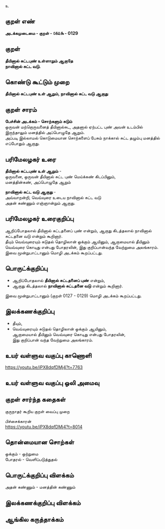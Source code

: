 உ

## குறள் எண் 

**அடக்கமுடைமை - குறள் - ௦௧௨௯ - 0129**  

## குறள் 

**தீயினால் சுட்டபுண் உள்ளாறும் ஆறாதே  
நாவினால் சுட்ட வடு.** 

## கொண்டு கூட்டும் முறை

**தீயினால் சுட்டபுண் உள் ஆறும், நாவினால் சுட்ட வடு ஆறாது**   

## குறள் சாரம் 

**பேச்சின் அடக்கம் - சொற்களும் சுடும்**  
ஒருவன் மற்றொருவனைத் தீயினால்சுட, அதனால் ஏற்பட்ட புண் அவன் உடம்பில் இருந்தாலும் மனத்தில் அப்பொழுதே ஆறும்.  
அப்படி இல்லாமல் கொடுமையான சொற்களைப் பேசும் நாக்கால் சுட்ட தழும்பு மனத்தில் எப்போதும் ஆறாது.   

## பரிமேலழகர் உரை

**தீயினால் சுட்டபுண் உள் ஆறும்** -  
ஒருவனை, ஒருவன் தீயினால் சுட்ட புண் மெய்க்கண் கிடப்பினும்,  
மனத்தின்கண், அப்பொழுதே ஆறும்  

**நாவினால் சுட்ட வடு ஆறாது** -  
அவ்வாறன்றி, வெவ்வுரை உடைய நாவினால் சுட்ட வடு  
அதன் கண்ணும் எஞ்ஞான்றும் ஆறாது.  

## பரிமேலழகர் உரைகுறிப்பு   

ஆறிப்போதலால் தீயினால் சுட்டதனைப் புண் என்றும், ஆறாது கிடத்தலால் நாவினால் சுட்டதனை வடு என்றும் கூறினார்.  
தீயும் வெவ்வுரையும் சுடுதல் தொழிலான் ஒக்கும் ஆயினும், ஆறாமையால் தீயினும் வெவ்வுரை கொடிது என்பது போதரலின், இது குறிப்பான்வந்த வேற்றுமை அலங்காரம்.  
இவை மூன்றுபாட்டானும் மொழி அடக்கம் கூறப்பட்டது.  

## பொருட்க்குறிப்பு 

* ஆறிப்போதலால் **தீயினால் சுட்டதனைப் புண்** என்றும்,  
* ஆறாது கிடத்தலால் **நாவினால் சுட்டதனை வடு** என்றும் கூறினார்.  

இவை மூன்றுபாட்டானும் (குறள் 0127 - 0129) மொழி அடக்கம் கூறப்பட்டது.  

## இலக்கணக்குறிப்பு  

* தீயும்,  
* வெவ்வுரையும் சுடுதல் தொழிலான் ஒக்கும் ஆயினும்,  
ஆறாமையால் தீயினும் வெவ்வுரை கொடிது என்பது போதரலின்,  
இது குறிப்பான் வந்த வேற்றுமை அலங்காரம்.  

## உயர் வள்ளுவ வகுப்பு காணொளி

https://youtu.be/iPX8dqfDMj4?t=7763

## உயர் வள்ளுவ வகுப்பு ஒலி அமைவு 

 
## குறள் சார்ந்த கதைகள் 

குருநாதர் கூறிய குறள் வைப்பு முறை    

பிச்சைக்காரன்  
https://youtu.be/iPX8dqfDMj4?t=8014

## தொன்மையான சொற்கள்
  
ஒக்கும் - ஒற்றுமை   
போதரல் - வெளிப்படுத்துதல்   

## பொருட்க்குறிப்பு விளக்கம்

அதன் கண்ணும் - மனத்தின் கண்ணும்    

## இலக்கணக்குறிப்பு விளக்கம்


## ஆங்கில கருத்தாக்கம் 


